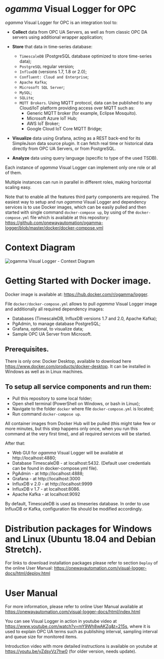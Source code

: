 # *ogamma* Visual Logger for OPC

*ogamma* Visual Logger for OPC is an integration tool to:
* **Collect** data from OPC UA Servers, as well as from classic OPC DA servers using additional wrapper application;
* **Store** that data in time-series database:
  * ``TimescaleDB`` (PostgreSQL database optimized to store time-series data);
  * ``PostgreSQL`` regular version;
  * ``InfluxDB`` (versions 1.7, 1.8 or 2.0);
  * ``Confluent: Cloud and Enterprise``;
  * ``Apache Kafka``;
  * ``Microsoft SQL Server``;
  * ``MySQL``;
  * ``SQLite``;
  * ``MQTT Brokers``. Using MQTT protocol, data can be published to any Cloud/IoT platform providing access over MQTT such as:
    * Generic MQTT broker (for example, Eclipse Mosquito).
    * Microsoft Azure IoT Hub;
    * AWS IoT Broker;
    * Google Cloud IoT Core MQTT Bridge;

* **Visualize** data using Grafana, acting as a REST back-end for its SimpleJson data source plugin. It can fetch real time or historical data directly from OPC UA Servers, or from PostgreSQL.
* **Analyze** data using query language (specific to type of the used TSDB).

Each instance of *ogamma* Visual Logger can implement only one role or all of them.

Multiple instances can run in parallel in different roles, making horizontal scaling easy.

Note that to enable all the features third party components are required.  The easiest way to setup and run *ogamma* Visual Logger and dependency services is to use Docker images, which can be easily pulled and then started with single command ``docker-compose up``, by using of the ``docker-compose.yml`` file which is available at this repository: https://github.com/onewayautomation/ogamma-logger/blob/master/docker/docker-compose.yml

# Context Diagram
![*ogamma* Visual Logger - Context Diagram](https://onewayautomation.com/images/ContextDiagram.png)

# Getting Started with Docker image.

Docker image is available at: https://hub.docker.com/r/ogamma/logger.

File ``docker/docker-compose.yml`` allows to pull *ogamma* Visual Logger image and additionally all required dependency images:
* Databases (TimescaleDB, InfluxDB versions 1.7 and 2.0, Apache Kafka);
* PgAdmin, to manage database PostgreSQL;
* Grafana, optional, to visualize data;
* Sample OPC UA Server from Microsoft.

## Prerequisites.

There is only one: Docker Desktop, available to download here https://www.docker.com/products/docker-desktop. It can be installed in Windows as well as in Linux machines.

## To setup all service components and run them:

* Pull this repository to some local folder;
* Open shell terminal (PowerShell on Windows, or bash in Linux);
* Navigate to the folder ``docker`` where file ``docker-compose.yml`` is located;
* Run command ``docker-compose up``.

All container images from Docker Hub will be pulled (this might take few or more minutes, but this step happens only once, when you run this command at the very first time), and all required services will be started.

After that:
* Web GUI for *ogamma* Visual Logger will be available at http://localhost:4880;
* Database TimescaleDB - at localhost:5432. (Default user credentials can be found in docker-compose.yml file).
* PgAdmin - at http://localhost:4888;
* Grafana - at http://localhost:3000
* InfluxDB v 2.0 - at http://localhost:9999
* InfluxDB v 1.7 - at localhost:8086.
* Apache Kafka - at localhost:9092

By default, TimescaleDB is used as timeseries database. In order to use InfluxDB or Kafka, configuration file should be modified accordingly.

# Distribution packages for Windows and Linux (Ubuntu 18.04 and Debian  Stretch).

For links to download installation packages please refer to section ``Deploy`` of the online User Manual: https://onewayautomation.com/visual-logger-docs/html/deploy.html

# User Manual

For more information, please refer to online User Manual available at https://onewayautomation.com/visual-logger-docs/html/index.html

You can see Visual Logger in action in youtube video at https://www.youtube.com/watch?v=mY9Wh8wAKZg&t=215s, where it is used to explain OPC UA terms such as publishing interval, sampling interval and queue size for monitored items.

Introduction video with more detailed instructions is available on youtube at https://youtu.be/yZdsyVz7hw0 (for older version, needs update).

